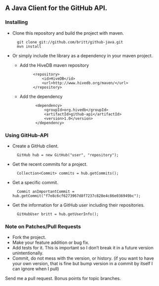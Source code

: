 ## A Java Client for the GitHub API.

### Installing
* Clone this repository and build the project with maven.

        git clone git://github.com/britt/github-java.git
        mvn install
  
* Or simply include the library as a dependency in your maven project.
  * Add the HiveDB maven repository

              <repository>
                  <id>HiveDB</id>
                  <url>http://www.hivedb.org/maven/</url>
              </repository>

  * Add the dependency
  
               <dependency>
                   <groupId>org.hivedb</groupId>
                   <artifactId>github-api</artifactId>
                   <version>1.0</version>
               </dependency>
  
### Using GitHub-API
* Create a GitHub client.

        GitHub hub = new GitHub("user", "repository");
  
* Get the recent commits for a project.

        Collection<Commit> commits = hub.getCommits();

* Get a specific commit.

        Commit anImportantCommit = hub.getCommit("f7e8c6cf6273967d8f7237c828e4c86e036949bc");
  
* Get the information for a GitHub user including their repositories.

        GitHubUser britt = hub.getUserInfo();

### Note on Patches/Pull Requests

* Fork the project.
* Make your feature addition or bug fix.
* Add tests for it. This is important so I don’t break it in a future version unintentionally.
* Commit, do not mess with the version, or history. (if you want to have your own version, that is fine but bump version in a commit by itself I can ignore when I pull)

Send me a pull request. Bonus points for topic branches.


